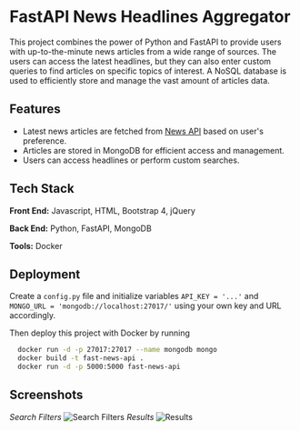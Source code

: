 
# FastAPI News Headlines Aggregator 

This project combines the power of Python and FastAPI to provide users with up-to-the-minute news articles from a wide range of sources. The users can access the latest headlines, but they can also enter custom queries to find articles on specific topics of interest. A NoSQL database is used to efficiently store and manage the vast amount of articles data.


## Features

- Latest news articles are fetched from [News API](https://newsapi.org/) based on user's preference.
- Articles are stored in MongoDB for efficient access and management.
- Users can access headlines or perform custom searches.
## Tech Stack

**Front End:** Javascript, HTML, Bootstrap 4, jQuery <br>

**Back End:** Python, FastAPI, MongoDB <br>

**Tools:** Docker


## Deployment
Create a `config.py` file and initialize variables `API_KEY = '...'` and `MONGO_URL = 'mongodb://localhost:27017/'` using your own key and URL accordingly.

Then deploy this project with Docker by running

```bash
  docker run -d -p 27017:27017 --name mongodb mongo 
  docker build -t fast-news-api . 
  docker run -d -p 5000:5000 fast-news-api 
```

## Screenshots
*Search Filters*
![Search Filters](https://github.com/manosmin/Headlines-FastAPI/blob/master/screenshots/ss1.png)
*Results*
![Results](https://github.com/manosmin/Headlines-FastAPI/blob/master/screenshots/ss2.png)